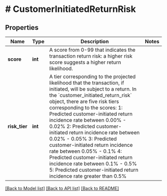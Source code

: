 # # CustomerInitiatedReturnRisk

## Properties

Name | Type | Description | Notes
------------ | ------------- | ------------- | -------------
**score** | **int** | A score from 0-99 that indicates the transaction return risk: a higher risk score suggests a higher return likelihood. |
**risk_tier** | **int** | A tier corresponding to the projected likelihood that the transaction, if initiated, will be subject to a return.  In the &#x60;customer_initiated_return_risk&#x60; object, there are five risk tiers corresponding to the scores:   1: Predicted customer-initiated return incidence rate between 0.00% - 0.02%   2: Predicted customer-initiated return incidence rate between 0.02% - 0.05%   3: Predicted customer-initiated return incidence rate between 0.05% - 0.1%   4: Predicted customer-initiated return incidence rate between 0.1% - 0.5%   5: Predicted customer-initiated return incidence rate greater than 0.5% |

[[Back to Model list]](../../README.md#models) [[Back to API list]](../../README.md#endpoints) [[Back to README]](../../README.md)

